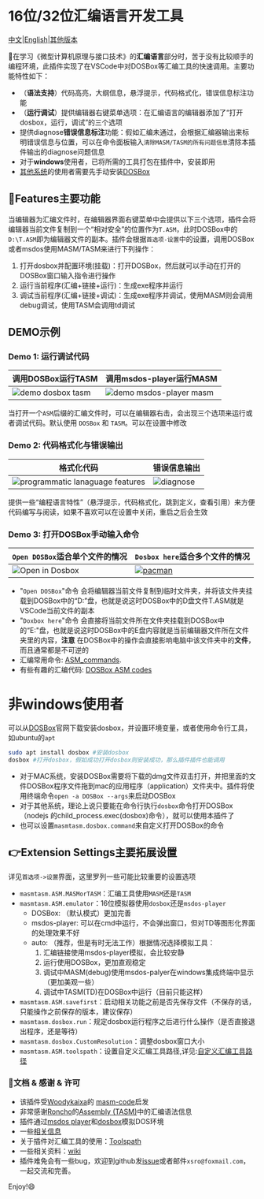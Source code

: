 # 16位/32位汇编语言开发工具

[中文](README_zh.md)|[English](../README.md)|[其他版本](https://github.com/xsro/masm-tasm/releases)

:raising_hand:在学习《微型计算机原理与接口技术》的**汇编语言**部分时，苦于没有比较顺手的编程环境，此插件实现了在VSCode中对DOSBox等汇编工具的快速调用。主要功能特性如下：

- （**语法支持**）代码高亮，大纲信息，悬浮提示，代码格式化，错误信息标注功能
- （**运行调试**）提供编辑器右键菜单选项：在汇编语言的编辑器添加了“打开dosbox，运行，调试”的三个选项
-  提供diagnose**错误信息标注**功能：假如汇编未通过，会根据汇编器输出来标明错误信息与位置，可以在命令面板输入`清除MASM/TASM的所有问题信息`清除本插件输出的diagnose问题信息
- 对于**windows**使用者，已将所需的工具打包在插件中，安装即用
- [其他系统](#非windows使用者)的使用者需要先手动安装[DOSBox](https://www.dosbox.com)

## :wave:Features主要功能

当编辑器为汇编文件时，在编辑器界面右键菜单中会提供以下三个选项，插件会将编辑器当前文件复制到一个“相对安全”的位置作为`T.ASM`，此时DOSBox中的`D:\T.ASM`即为编辑器文件的副本。插件会根据`首选项-设置`中的设置，调用DOSBox或者msdos使用MASM/TASM来进行下列操作：

1. 打开dosbox并配置环境(挂载)：打开DOSBox，然后就可以手动在打开的DOSBox窗口输入指令进行操作
2. 运行当前程序(汇编+链接+运行)：生成exe程序并运行
3. 调试当前程序(汇编+链接+调试)：生成exe程序并调试，使用MASM则会调用debug调试，使用TASM会调用td调试

## DEMO示例

### Demo 1: 运行调试代码

| 调用DOSBox运行TASM                                   | 调用msdos-player运行MASM                                  |
| ---------------------------------------------------- | --------------------------------------------------------- |
| ![demo dosbox tasm](../pics/demo_dosbox_tasm_zh.gif) | ![demo msdos-player masm](../pics/demo_msdos_masm_zh.gif) |

当打开一个`ASM`后缀的汇编文件时，可以在编辑器右击，会出现三个选项来运行或者调试代码。默认使用 `DOSBox` 和 `TASM`。可以在设置中修改

### Demo 2: 代码格式化与错误输出

| 格式化代码                                                     | 错误信息输出                                   |
| -------------------------------------------------------------- | ---------------------------------------------- |
| ![programmatic lanaguage features](../pics/demo_PLFeature.gif) | ![diagnose](../pics/demo_diagnose_tasm_zh.gif) |

提供一些“编程语言特性”（悬浮提示，代码格式化，跳到定义，查看引用）来方便代码编写与阅读，如果不喜欢可以在设置中关闭，重启之后会生效

### Demo 3: 打开DOSBox手动输入命令

| `Open DOSBox`适合单个文件的情况           | `Dosbox here`适合多个文件的情况                                                     |
| ----------------------------------------- | ----------------------------------------------------------------------------------- |
| ![Open in Dosbox](../pics/opendosbox.gif) | [![pacman](../pics/demo_pacman.gif)](https://github.com/dpisdaniel/assembly-pacman) |

- "`Open DOSBox`"命令 会将编辑器当前文件复制到临时文件夹，并将该文件夹挂载到DOSBox中的“D:”盘，也就是说这时DOSBox中的D盘文件T.ASM就是VSCode当前文件的副本
- "`Doxbox here`"命令 会直接将当前文件所在文件夹挂载到DOSBox中的“E:"盘，也就是说这时DOSBox中的E盘内容就是当前编辑器文件所在文件夹里的内容，**注意** 在DOSBox中的操作会直接影响电脑中该文件夹中的**文件**，而且通常都是不可逆的
- 汇编常用命令: [ASM_commands](https://github.com/xsro/masm-tasm/wiki/ASM_commands).
- 有些有趣的汇编代码: [DOSBox ASM codes](https://github.com/xsro/masm-tasm/wiki/dosbox)

# 非windows使用者

可以从[DOSBox](https://www.dosbox.com)官网下载安装dosbox，并设置环境变量，或者使用命令行工具，如ubuntu的`apt`

```bash
sudo apt install dosbox #安装dosbox
dosbox #打开dosbox，假如成功打开dosbox则安装成功，那么插件插件也能调用
```

- 对于MAC系统，安装DOSBox需要将下载的dmg文件双击打开，并把里面的文件DOSBox程序文件拖到mac的应用程序（application）文件夹中。插件将使用终端命令`open -a DOSBox --args`来启动DOSBox
- 对于其他系统，理论上说只要能在命令行执行`dosbox`命令打开DOSBox（nodejs 的child_process.exec(dosbox)命令），就可以使用本插件了
- 也可以设置`masmtasm.dosbox.command`来自定义打开DOSBox的命令

## :point_right:Extension Settings主要拓展设置

详见`首选项->设置`界面，这里罗列一些可能比较重要的设置选项

- `masmtasm.ASM.MASMorTASM`：汇编工具使用`MASM`还是`TASM`
- `masmtasm.ASM.emulator`：16位模拟器使用`dosbox`还是`msdos-player`
  - DOSBox: （默认模式）更加完善
  - msdos-player: 可以在cmd中运行，不会弹出窗口，但对TD等图形化界面的处理效果不好
  - auto: （推荐，但是有时无法工作）根据情况选择模拟工具：
    1. 汇编链接使用msdos-player模拟，会比较安静
    2. 运行使用DOSBox，更加直观稳定
    3. 调试中MASM(debug)使用msdos-palyer在windows集成终端中显示（更加美观一些）
    4. 调试中TASM(TD)在DOSBox中运行（目前只能这样）
- `masmtasm.ASM.savefirst`：启动相关功能之前是否先保存文件（不保存的话，只能操作之前保存的版本，建议保存）
- `masmtasm.dosbox.run`：规定dosbox运行程序之后进行什么操作（是否直接退出程序，还是等待）
- `masmtasm.dosbox.CustomResolution`：调整dosbox窗口大小
- `masmtasm.ASM.toolspath`：设置自定义汇编工具路径,详见:[自定义汇编工具路径](./Toolspath.md#自定义汇编工具路径)

### :clap:文档 & 感谢 & 许可

- 该插件受[Woodykaixa](https://github.com/Woodykaixa)的 [masm-code](https://github.com/Woodykaixa/masm-code)启发
- 非常感谢[Roncho](https://marketplace.visualstudio.com/publishers/Roncho)的[Assembly (TASM)](https://marketplace.visualstudio.com/items?itemName=Roncho.assembly-8086)中的汇编语法信息
- 插件通过[msdos player](http://takeda-toshiya.my.coocan.jp/msdos)和[dosbox](https://www.dosbox.com)模拟DOS环境
- 一些[相关信息](doc/license_and_info.md)
- 关于插件对汇编工具的使用：[Toolspath](./Toolspath.md)
- 一些相关资料：[wiki](https://github.com/xsro/masm-tasm/wiki)
- 插件难免会有一些bug，欢迎到github发[issue](https://github.com/xsro/masm-tasm/issues)或者邮件`xsro@foxmail.com`，一起交流和完善。

Enjoy!:smile:

